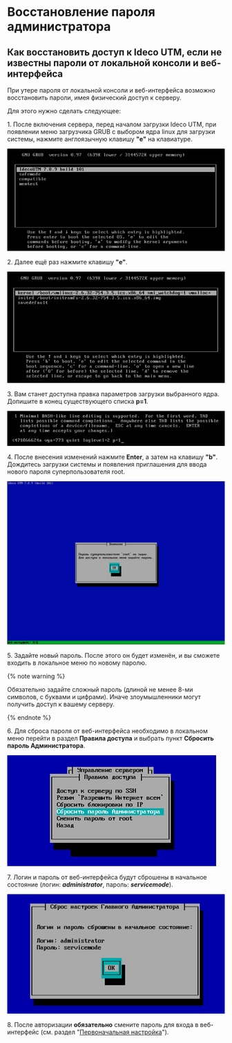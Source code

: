 # Восстановление пароля администратора

## Как восстановить доступ к Ideco UTM, если не известны пароли от локальной консоли и веб-интерфейса

При утере пароля от локальной консоли и веб-интерфейса возможно восстановить пароли, имея физический доступ к серверу.

Для этого нужно сделать следующее:

1\. После включения сервера, перед началом загрузки Ideco UTM, при появлении меню загрузчика GRUB с выбором ядра linux для загрузки системы, нажмите англоязычную клавишу **"e"** на клавиатуре.

![](../../../_images/1-7-9-.png)

2\. Далее ещё раз нажмите клавишу **"e"**.

![](../../../_images/2-7-9-.png)

3\. Вам станет доступна правка параметров загрузки выбранного ядра. Допишите в конец существующего списка **p=1**.

![](../../../_images/3-7-9-.png)

4\. После внесения изменений нажмите **Enter**, а затем на клавишу **"b"**. Дождитесь загрузки системы и появления приглашения для ввода нового пароля суперпользователя root.

![](../../../_images/4-7-9-.png)

5\. Задайте новый пароль. После этого он будет изменён, и вы сможете входить в локальное меню по новому паролю.

{% note warning %}

Обязательно задайте сложный пароль (длиной не менее 8-ми символов, с буквами и цифрами). Иначе злоумышленники могут получить доступ к вашему серверу.

{% endnote %}

6\. Для сброса пароля от веб-интерфейса необходимо в локальном меню перейти в раздел **Правила доступа** и выбрать пункт **Сбросить пароль Администратора**.

![](../../attachments/1704031/10813448.png)

7\. Логин и пароль от веб-интерфейса будут сброшены в начальное состояние (логин: _**administrator**_, пароль: _**servicemode**_).

![](../../attachments/1704031/10813449.png)

8\. После авторизации **обязательно** смените пароль для входа в веб-интерфейс (см. раздел "[Первоначальная настройка](../../initial-setup.md)").
